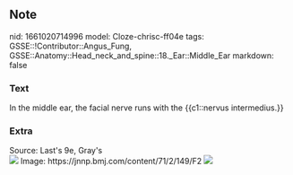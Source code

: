 ## Note
nid: 1661020714996
model: Cloze-chrisc-ff04e
tags: GSSE::!Contributor::Angus_Fung, GSSE::Anatomy::Head_neck_and_spine::18._Ear::Middle_Ear
markdown: false

### Text
In the middle ear, the facial nerve runs with the {{c1::nervus intermedius.}}

### Extra
<div>
  Source: Last's 9e, Gray's
</div><img src=
"paste-8773390576570b47342cfd0f3a8740720c410dda.jpg"> Image:
https://jnnp.bmj.com/content/71/2/149/F2 <img src= 
"img1149416737478986111.jpg">

